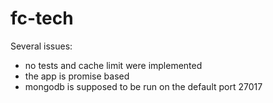# fc-tech

Several issues:

- no tests and cache limit were implemented
- the app is promise based
- mongodb is supposed to be run on the default port 27017